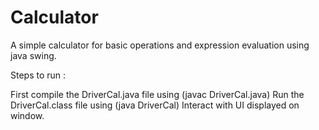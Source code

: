 # Calculator
A simple calculator for basic operations and expression evaluation using java swing.

Steps to run :

First compile the DriverCal.java file using (javac DriverCal.java)
Run the DriverCal.class file using (java DriverCal)
Interact with UI displayed on window.

